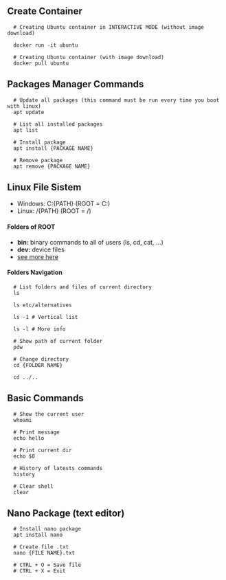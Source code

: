 ## Create Container

```shell
  # Creating Ubuntu container in INTERACTIVE MODE (without image download)

  docker run -it ubuntu

  # Creating Ubuntu container (with image download)
  docker pull ubuntu
```

## Packages Manager Commands
```shell
  # Update all packages (this command must be run every time you boot with linux)
  apt update

  # List all installed packages
  apt list

  # Install package
  apt install {PACKAGE NAME}

  # Remove package
  apt remove {PACKAGE NAME}
```

## Linux File Sistem

* Windows: C:\{PATH}  (ROOT = C:\)
* Linux: /{PATH}      (ROOT = /)

#### Folders of ROOT

* **bin:** binary commands to all of users (ls, cd, cat, ...)
* **dev:** device files
* [see more here](https://www.thegeekstuff.com/2010/09/linux-file-system-structure/)

#### Folders Navigation

```shell
  # List folders and files of current directory
  ls

  ls etc/alternatives

  ls -1 # Vertical list

  ls -l # More info

  # Show path of current folder
  pdw

  # Change directory
  cd {FOLDER NAME}
  
  cd ../..
```

## Basic Commands
```shell
  # Show the current user
  whoami

  # Print message
  echo hello

  # Print current dir
  echo $0

  # History of latests commands
  history

  # Clear shell
  clear
```

## Nano Package (text editor)
```shell
  # Install nano package
  apt install nano

  # Create file .txt
  nano {FILE NAME}.txt

  # CTRL + O = Save file
  # CTRL + X = Exit
```
